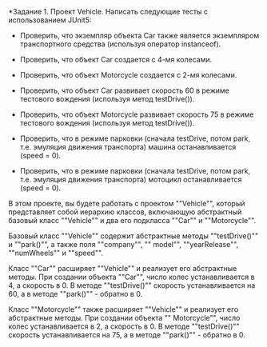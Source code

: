 *Задание 1.
Проект Vehicle. Написать следующие тесты с использованием JUnit5:

- Проверить, что экземпляр объекта Car также является экземпляром транспортного средства (используя оператор
  instanceof).

- Проверить, что объект Car создается с 4-мя колесами.

- Проверить, что объект Motorcycle создается с 2-мя колесами.

- Проверить, что объект Car развивает скорость 60 в режиме тестового вождения (используя метод testDrive()).

- Проверить, что объект Motorcycle развивает скорость 75 в режиме тестового вождения (используя метод testDrive()).

- Проверить, что в режиме парковки (сначала testDrive, потом park, т.е. эмуляция движения транспорта) машина
  останавливается (speed = 0).

- Проверить, что в режиме парковки (сначала testDrive, потом park, т.е. эмуляция движения транспорта) мотоцикл
  останавливается (speed = 0).

В этом проекте, вы будете работать с проектом ""Vehicle"", который представляет собой иерархию классов, включающую
абстрактный базовый класс ""Vehicle"" и два его подкласса ""Car"" и ""Motorcycle"".

Базовый класс ""Vehicle"" содержит абстрактные методы ""testDrive()"" и ""park()"", а также поля ""company"", ""
model"", ""yearRelease"", ""numWheels"" и ""speed"".

Класс ""Car"" расширяет ""Vehicle"" и реализует его абстрактные методы. При создании объекта ""Car"", число колес
устанавливается в 4, а скорость в 0. В методе ""testDrive()"" скорость устанавливается на 60, а в методе ""park()"" -
обратно в 0.

Класс ""Motorcycle"" также расширяет ""Vehicle"" и реализует его абстрактные методы. При создании объекта ""
Motorcycle"", число колес устанавливается в 2, а скорость в 0. В методе ""testDrive()"" скорость устанавливается на 75,
а в методе ""park()"" - обратно в 0.